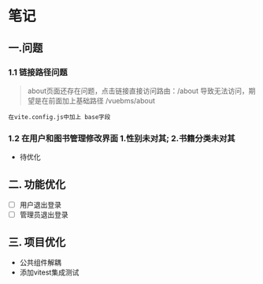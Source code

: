 # 笔记

## 一.问题

### 1.1 链接路径问题
>about页面还存在问题，点击链接直接访问路由：/about 导致无法访问，期望是在前面加上基础路径 /vuebms/about
```text
在vite.config.js中加上 base字段
```

### 1.2 在用户和图书管理修改界面 1.性别未对其; 2.书籍分类未对其
- 待优化

## 二. 功能优化
-[ ] 用户退出登录
-[ ] 管理员退出登录

## 三. 项目优化
- 公共组件解耦
- 添加vitest集成测试
